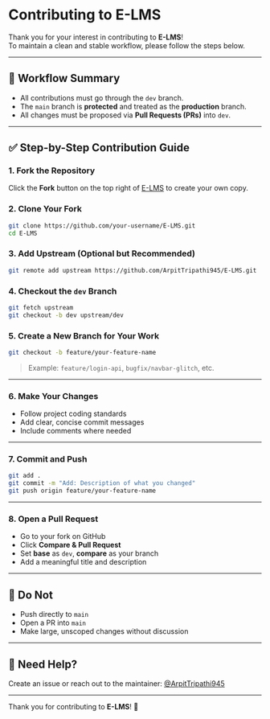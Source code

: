 # Contributing to E-LMS

Thank you for your interest in contributing to **E-LMS**!  
To maintain a clean and stable workflow, please follow the steps below.

---

## 📌 Workflow Summary

- All contributions must go through the `dev` branch.
- The `main` branch is **protected** and treated as the **production** branch.
- All changes must be proposed via **Pull Requests (PRs)** into `dev`.

---

## ✅ Step-by-Step Contribution Guide

### 1. Fork the Repository

Click the **Fork** button on the top right of [E-LMS](https://github.com/ArpitTripathi945/E-LMS) to create your own copy.

### 2. Clone Your Fork

```bash
git clone https://github.com/your-username/E-LMS.git
cd E-LMS
```

### 3. Add Upstream (Optional but Recommended)

```bash
git remote add upstream https://github.com/ArpitTripathi945/E-LMS.git
```

### 4. Checkout the `dev` Branch

```bash
git fetch upstream
git checkout -b dev upstream/dev
```

### 5. Create a New Branch for Your Work

```bash
git checkout -b feature/your-feature-name
```

> Example: `feature/login-api`, `bugfix/navbar-glitch`, etc.

---

### 6. Make Your Changes

- Follow project coding standards
- Add clear, concise commit messages
- Include comments where needed

---

### 7. Commit and Push

```bash
git add .
git commit -m "Add: Description of what you changed"
git push origin feature/your-feature-name
```

---

### 8. Open a Pull Request

- Go to your fork on GitHub
- Click **Compare & Pull Request**
- Set **base** as `dev`, **compare** as your branch
- Add a meaningful title and description

---

## 🚫 Do Not

- Push directly to `main`
- Open a PR into `main`
- Make large, unscoped changes without discussion

---

## 🙌 Need Help?

Create an issue or reach out to the maintainer: [@ArpitTripathi945](https://github.com/ArpitTripathi945)

---

Thank you for contributing to **E-LMS**! 🎉
